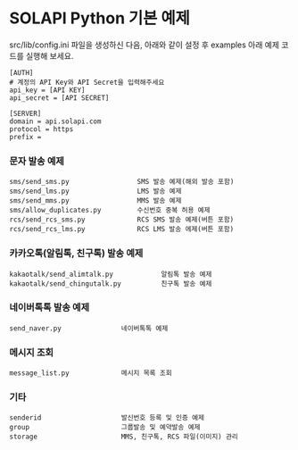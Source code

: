 # SOLAPI Python 기본 예제

src/lib/config.ini 파일을 생성하신 다음, 아래와 같이 설정 후 examples 아래 예제 코드를 실행해 보세요.

```
[AUTH]
# 계정의 API Key와 API Secret을 입력해주세요
api_key = [API KEY]
api_secret = [API SECRET]

[SERVER]
domain = api.solapi.com
protocol = https
prefix =
```

### 문자 발송 예제

```
sms/send_sms.py                 SMS 발송 예제(해외 발송 포함)
sms/send_lms.py                 LMS 발송 예제
sms/send_mms.py                 MMS 발송 예제
sms/allow_duplicates.py         수신번호 중복 허용 예제
rcs/send_rcs_sms.py             RCS SMS 발송 예제(버튼 포함)
rcs/send_rcs_lms.py             RCS LMS 발송 에제(버튼 포함)
```

### 카카오톡(알림톡, 친구톡) 발송 예제

```
kakaotalk/send_alimtalk.py            알림톡 발송 예제
kakaotalk/send_chingutalk.py          친구톡 발송 예제
```

### 네이버톡톡 발송 예제

```
send_naver.py               네이버톡톡 예제
```

### 메시지 조회

```
message_list.py             메시지 목록 조회
```

### 기타

```
senderid                    발신번호 등록 및 인증 예제
group                       그룹발송 및 예약발송 예제
storage                     MMS, 친구톡, RCS 파일(이미지) 관리
```
